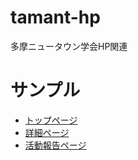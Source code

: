 # tamant-hp
多摩ニュータウン学会HP関連

# サンプル
- [トップページ](http://am1tanaka.github.io/tamant-hp/top/)
- [詳細ページ](http://am1tanaka.github.io/tamant-hp/contents/)
- [活動報告ページ](http://am1tanaka.github.io/tamant-hp/activities/)


